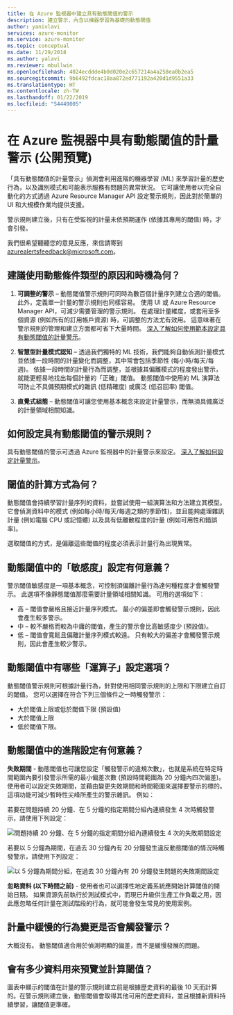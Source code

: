 ```yaml
---
title: 在 Azure 監視器中建立具有動態閾值的警示
description: 建立警示，內含以機器學習為基礎的動態閾值
author: yanivlavi
services: azure-monitor
ms.service: azure-monitor
ms.topic: conceptual
ms.date: 11/29/2018
ms.author: yalavi
ms.reviewer: mbullwin
ms.openlocfilehash: 4024ecddde4b0d020e2c657214a4a258ea0b2ea5
ms.sourcegitcommit: 9b6492fdcac18aa872ed771192a420d1d9551a33
ms.translationtype: HT
ms.contentlocale: zh-TW
ms.lasthandoff: 01/22/2019
ms.locfileid: "54449005"
---
```

# <a name="metric-alerts-with-dynamic-thresholds-in-azure-monitor-public-preview"></a>在 Azure 監視器中具有動態閾值的計量警示 (公開預覽)

「具有動態閾值的計量警示」偵測會利用進階的機器學習 (ML) 來學習計量的歷史行為，以及識別模式和可能表示服務有問題的異常狀況。 它可讓使用者以完全自動化的方式透過 Azure Resource Manager API 設定警示規則，因此對於簡單的 UI 和大規模作業均提供支援。

警示規則建立後，只有在受監視的計量未依預期運作 (依據其專用的閾值) 時，才會引發。

我們很希望聽聽您的意見反應，來信請寄到 azurealertsfeedback@microsoft.com。

## <a name="why-and-when-is-using-dynamic-condition-type-recommended"></a>建議使用動態條件類型的原因和時機為何？

1. **可調整的警示** – 動態閾值警示規則可同時為數百個計量序列建立合適的閾值。 此外，定義單一計量的警示規則也同樣容易。 使用 UI 或 Azure Resource Manager API，可減少需要管理的警示規則。 在處理計量維度，或套用至多個資源 (例如所有的訂用帳戶資源) 時，可調整的方法尤有效用。 這意味著在警示規則的管理和建立方面都可省下大量時間。 [深入了解如何使用範本設定具有動態閾值的計量警示](alerts-metric-create-templates.md)。

1. **智慧型計量模式認知** – 透過我們獨特的 ML 技術，我們能夠自動偵測計量模式並依據一段時間的計量變化而調整，其中常會包括季節性 (每小時/每天/每週)。 依據一段時間的計量行為而調整，並根據其偏離模式的程度發出警示，就能更輕易地找出每個計量的「正確」閾值。 動態閾值中使用的 ML 演算法可防止不具備預期模式的雜訊 (低精確度) 或廣泛 (低召回率) 閾值。

1. **直覺式組態** – 動態閾值可讓您使用基本概念來設定計量警示，而無須具備廣泛的計量領域相關知識。

## <a name="how-to-configure-alerts-rules-with-dynamic-thresholds"></a>如何設定具有動態閾值的警示規則？

具有動態閾值的警示可透過 Azure 監視器中的計量警示來設定。 [深入了解如何設定計量警示](alerts-metric.md)。

## <a name="how-are-the-thresholds-calculated"></a>閾值的計算方式為何？

動態閾值會持續學習計量序列的資料，並嘗試使用一組演算法和方法建立其模型。 它會偵測資料中的模式 (例如每小時/每天/每週之類的季節性)，並且能夠處理雜訊計量 (例如電腦 CPU 或記憶體) 以及具有低離散程度的計量 (例如可用性和錯誤率)。

選取閾值的方式，是偏離這些閾值的程度必須表示計量行為出現異常。

## <a name="what-does-sensitivity-setting-in-dynamic-thresholds-mean"></a>動態閾值中的「敏感度」設定有何意義？

警示閾值敏感度是一項基本概念，可控制須偏離計量行為達何種程度才會觸發警示。
此選項不像靜態閾值那麼需要計量領域相關知識。 可用的選項如下︰

- 高 – 閾值會嚴格且接近計量序列模式。 最小的偏差即會觸發警示規則，因此會產生較多警示。
- 中 – 較不嚴格而較為中庸的閾值，產生的警示會比高敏感度少 (預設值)。
- 低 – 閾值會寬鬆且偏離計量序列模式較遠。 只有較大的偏差才會觸發警示規則，因此會產生較少警示。

## <a name="what-are-the-operator-setting-options-in-dynamic-thresholds"></a>動態閾值中有哪些「運算子」設定選項？

動態閾值警示規則可根據計量行為，針對使用相同警示規則的上限和下限建立自訂的閾值。
您可以選擇在符合下列三個條件之一時觸發警示：

- 大於閾值上限或低於閾值下限 (預設值)
- 大於閾值上限
- 低於閾值下限。

## <a name="what-do-the-advanced-settings-in-dynamic-thresholds-mean"></a>動態閾值中的進階設定有何意義？

**失敗期間** - 動態閾值也可讓您設定「觸發警示的違規次數」，也就是系統在特定時間範圍內要引發警示所需的最小偏差次數 (預設時間範圍為 20 分鐘內四次偏差)。 使用者可以設定失敗期間，並藉由變更失敗期間和時間範圍來選擇要警示的標的。 這項功能可減少暫時性尖峰所產生的警示雜訊。 例如︰

若要在問題持續 20 分鐘、在 5 分鐘的指定期間分組內連續發生 4 次時觸發警示，請使用下列設定：

![問題持續 20 分鐘、在 5 分鐘的指定期間分組內連續發生 4 次的失敗期間設定](media/alerts-dynamic-thresholds/0008.png)

若要以 5 分鐘為期間，在過去 30 分鐘內有 20 分鐘發生違反動態閾值的情況時觸發警示，請使用下列設定：

![以 5 分鐘為期間分組，在過去 30 分鐘內有 20 分鐘發生問題的失敗期間設定](media/alerts-dynamic-thresholds/0009.png)

**忽略資料 (以下時間之前)** - 使用者也可以選擇性地定義系統應開始計算閾值的開始日期。 如果資源先前執行於測試模式中，而現已升級供生產工作負載之用，因此應忽略任何計量在測試階段的行為，就可能會發生常見的使用案例。

## <a name="will-slow-behavior-change-in-the-metric-trigger-an-alert"></a>計量中緩慢的行為變更是否會觸發警示？

大概沒有。 動態閾值適合用於偵測明顯的偏差，而不是緩慢發展的問題。

## <a name="how-much-data-is-used-to-preview-and-then-calculate-thresholds"></a>會有多少資料用來預覽並計算閾值？

圖表中顯示的閾值在計量的警示規則建立前是根據歷史資料的最後 10 天而計算的。在警示規則建立後，動態閾值會取得其他可用的歷史資料，並且根據新資料持續學習，讓閾值更準確。
